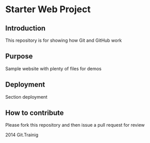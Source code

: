 # Starter Web Project

## Introduction
This repository is for showing how Git and GitHub work

## Purpose

Sample website with plenty of files for demos

## Deployment

Section deployment

## How to contribute
Please fork this repository and then issue a pull request for review

2014 Git.Trainig